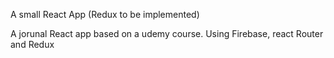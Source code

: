  A small React App (Redux to be implemented)

A jorunal React app based on a udemy course. Using Firebase, react Router and Redux
